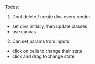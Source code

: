 Todos:
1. Dont delete / create divs every render
  - set divs initially, then update classes
  - use canvas
2. Can set params from inputs
  - click on cells to change their state
  - click and drag to change state
